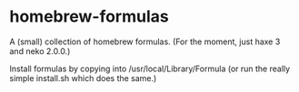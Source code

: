 homebrew-formulas
=================

A (small) collection of homebrew formulas. (For the moment, just haxe 3 and neko 2.0.0.)

Install formulas by copying into /usr/local/Library/Formula (or run the really simple install.sh which does the same.)
